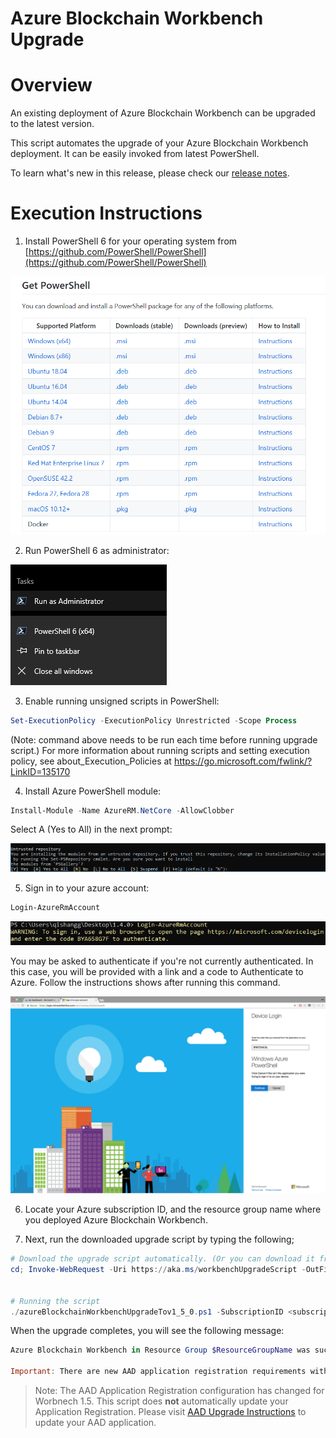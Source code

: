 # Azure Blockchain Workbench Upgrade



Overview
=================
An existing deployment of Azure Blockchain Workbench can be upgraded to the latest version.

This script automates the upgrade of your Azure Blockchain Workbench deployment. It can be easily invoked from latest PowerShell.

To learn what's new in this release, please check our [release notes](releasenotes.md).

Execution Instructions
=======================
1. Install PowerShell 6 for your operating system from [https://github.com/PowerShell/PowerShell](https://github.com/PowerShell/PowerShell)

![](./media/release140-1.png)


2. Run PowerShell 6 as administrator:

![](./media/release-140-2.png)


3. Enable running unsigned scripts in PowerShell:

```powershell
Set-ExecutionPolicy -ExecutionPolicy Unrestricted -Scope Process
```
(Note: command above needs to be run each time before running upgrade script.)
For more information about running scripts and setting execution policy, see about_Execution_Policies at https://go.microsoft.com/fwlink/?LinkID=135170

4. Install Azure PowerShell module:
```powershell
Install-Module -Name AzureRM.NetCore -AllowClobber
```
Select A (Yes to All) in the next prompt:

![](./media/release-140-3.png)


5. Sign in to your azure account:

```powershell
Login-AzureRmAccount
```
![](./media/release-140-4.png)

You may be asked to authenticate if you're not currently authenticated. In this case, you will be provided with a link and a code to Authenticate to Azure. Follow the instructions shows after running this command.

![](./media/upgrade-5.png)


6. Locate your Azure subscription ID, and the resource group name where you deployed Azure Blockchain Workbench.


7. Next, run the downloaded upgrade script by typing the following;

```powershell
# Download the upgrade script automatically. (Or you can download it from this repository manually)
cd; Invoke-WebRequest -Uri https://aka.ms/workbenchUpgradeScript -OutFile azureBlockchainWorkbenchUpgradeTov1_5_0.ps1


# Running the script
./azureBlockchainWorkbenchUpgradeTov1_5_0.ps1 -SubscriptionID <subscription_id> -ResourceGroupName <workbench-resource-group-name>

```

When the upgrade completes, you will see the following message:

```powershell
Azure Blockchain Workbench in Resource Group $ResourceGroupName was successfully updated to version 1.5.0.

Important: There are new AAD application registration requirements with 1.5.0 that are not performed by this upgrade process. Please visit https://aka.ms/workbenchAADUpgrade to perform the necessary updated.

```

> Note: The AAD Application Registration configuration has changed for Worbnech 1.5. This script does **not** automatically update your Application Registration. Please visit [AAD Upgrade Instructions](https://aka.ms/workbenchAADUpgrade) to update your AAD application.
